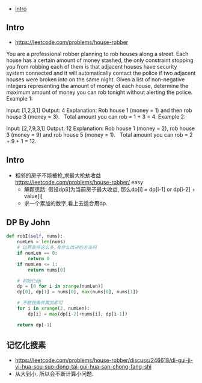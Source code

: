 - [Intro](#intro)

## Intro

- https://leetcode.com/problems/house-robber

You are a professional robber planning to rob houses along a street. Each house has a certain amount of money stashed, the only constraint stopping you from robbing each of them is that adjacent houses have security system connected and it will automatically contact the police if two adjacent houses were broken into on the same night.
Given a list of non-negative integers representing the amount of money of each house, determine the maximum amount of money you can rob tonight without alerting the police.
Example 1:

Input: [1,2,3,1]
Output: 4
Explanation: Rob house 1 (money = 1) and then rob house 3 (money = 3).
             Total amount you can rob = 1 + 3 = 4.
Example 2:

Input: [2,7,9,3,1]
Output: 12
Explanation: Rob house 1 (money = 2), rob house 3 (money = 9) and rob house 5 (money = 1).
             Total amount you can rob = 2 + 9 + 1 = 12.






## Intro

- 相邻的房子不能被抢,求最大抢劫收益 https://leetcode.com/problems/house-robber/ easy
  - 解题思路: 假设dp[i]为当前房子最大收益, 那么dp[i] = dp[i-1] or dp[i-2] + value[i]
  - 求一个累加的数字,看上去适合用dp.


## DP By John

```py
def robI(self, nums):
    numLen = len(nums)
    # 边界条件这么多,有什么改进的方法吗
    if numLen == 0:
        return 0
    if numLen <= 1:
        return nums[0]

    # 初始化dp
    dp = [0 for i in xrange(numLen)]
    dp[0], dp[1] = nums[0], max(nums[0], nums[1])

    # 不断按条件累加即可
    for i in xrange(2, numLen):
        dp[i] = max(dp[i-2]+nums[i], dp[i-1])

    return dp[-1]
```



## 记忆化搜素

- https://leetcode.com/problems/house-robber/discuss/246618/di-gui-ji-yi-hua-sou-suo-dong-tai-gui-hua-san-chong-fang-shi
- 从大到小, 所以会不断计算小问题.


















